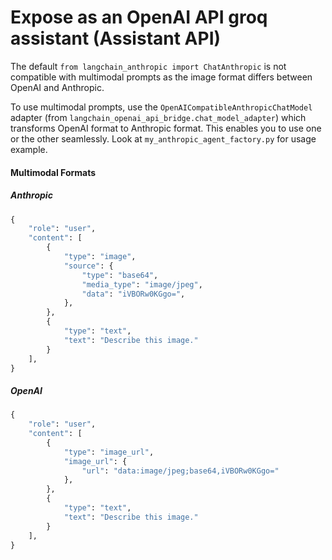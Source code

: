 # Expose as an OpenAI API groq assistant (Assistant API)

The default `from langchain_anthropic import ChatAnthropic` is not compatible with multimodal prompts as the image format differs between OpenAI and Anthropic.

To use multimodal prompts, use the `OpenAICompatibleAnthropicChatModel` adapter (from `langchain_openai_api_bridge.chat_model_adapter`) which transforms OpenAI format to Anthropic format. This enables you to use one or the other seamlessly.
Look at `my_anthropic_agent_factory.py` for usage example.

#### Multimodal Formats

##### Anthropic

```python
{
    "role": "user",
    "content": [
        {
            "type": "image",
            "source": {
                "type": "base64",
                "media_type": "image/jpeg",
                "data": "iVBORw0KGgo=",
            },
        },
        {
            "type": "text",
            "text": "Describe this image."
        }
    ],
}
```

##### OpenAI

```python
{
    "role": "user",
    "content": [
        {
            "type": "image_url",
            "image_url": {
                "url": "data:image/jpeg;base64,iVBORw0KGgo="
            },
        },
        {
            "type": "text",
            "text": "Describe this image."
        }
    ],
}
```
